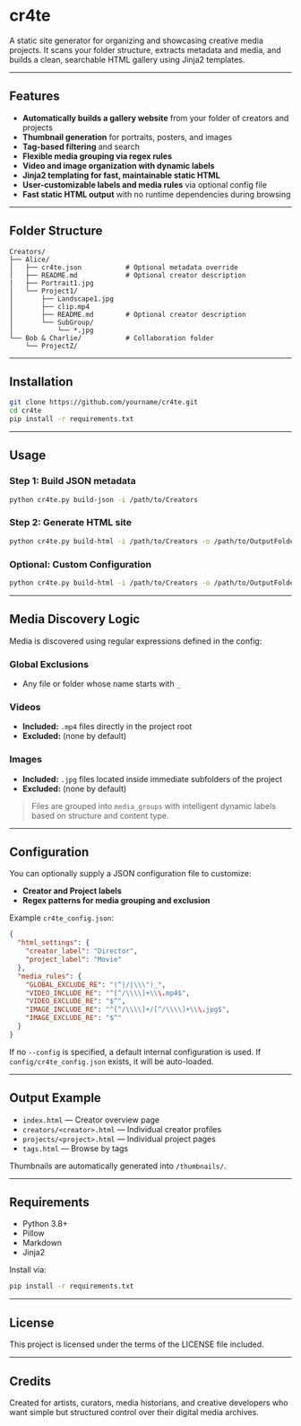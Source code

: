 # cr4te

A static site generator for organizing and showcasing creative media projects. It scans your folder structure, extracts metadata and media, and builds a clean, searchable HTML gallery using Jinja2 templates.

---

## Features

- **Automatically builds a gallery website** from your folder of creators and projects
- **Thumbnail generation** for portraits, posters, and images
- **Tag-based filtering** and search
- **Flexible media grouping via regex rules**
- **Video and image organization with dynamic labels**
- **Jinja2 templating for fast, maintainable static HTML**
- **User-customizable labels and media rules** via optional config file
- **Fast static HTML output** with no runtime dependencies during browsing

---

## Folder Structure

```
Creators/
├── Alice/
│   ├── cr4te.json           # Optional metadata override
│   ├── README.md            # Optional creator description
|   ├── Portrait1.jpg
│   └── Project1/
│       ├── Landscape1.jpg
│       ├── clip.mp4
│       ├── README.md        # Optional creator description
│       └── SubGroup/
│           └── *.jpg
└── Bob & Charlie/           # Collaboration folder
    └── ProjectZ/
```

---

## Installation

```bash
git clone https://github.com/yourname/cr4te.git
cd cr4te
pip install -r requirements.txt
```

---

## Usage

### Step 1: Build JSON metadata

```bash
python cr4te.py build-json -i /path/to/Creators
```

### Step 2: Generate HTML site

```bash
python cr4te.py build-html -i /path/to/Creators -o /path/to/OutputFolder
```

### Optional: Custom Configuration

```bash
python cr4te.py build-html -i /path/to/Creators -o /path/to/OutputFolder --config config/cr4te_config.json
```

---

## Media Discovery Logic

Media is discovered using regular expressions defined in the config:

### Global Exclusions

- Any file or folder whose name starts with `_`

### Videos

- **Included:** `.mp4` files directly in the project root
- **Excluded:** (none by default)

### Images

- **Included:** `.jpg` files located inside immediate subfolders of the project
- **Excluded:** (none by default)

> Files are grouped into `media_groups` with intelligent dynamic labels based on structure and content type.

---

## Configuration

You can optionally supply a JSON configuration file to customize:

- **Creator and Project labels**
- **Regex patterns for media grouping and exclusion**

Example `cr4te_config.json`:

```json
{
  "html_settings": {
    "creator_label": "Director",
    "project_label": "Movie"
  },
  "media_rules": {
    "GLOBAL_EXCLUDE_RE": "(^|/|\\\")_",
    "VIDEO_INCLUDE_RE": "^[^/\\\\]+\\\.mp4$",
    "VIDEO_EXCLUDE_RE": "$^",
    "IMAGE_INCLUDE_RE": "^[^/\\\\]+/[^/\\\\]+\\\.jpg$",
    "IMAGE_EXCLUDE_RE": "$^"
  }
}
```

If no `--config` is specified, a default internal configuration is used.
If `config/cr4te_config.json` exists, it will be auto-loaded.

---

## Output Example

- `index.html` — Creator overview page
- `creators/<creator>.html` — Individual creator profiles
- `projects/<project>.html` — Individual project pages
- `tags.html` — Browse by tags

Thumbnails are automatically generated into `/thumbnails/`.

---

## Requirements

- Python 3.8+
- Pillow
- Markdown
- Jinja2

Install via:

```bash
pip install -r requirements.txt
```

---

## License

This project is licensed under the terms of the LICENSE file included.

---

## Credits

Created for artists, curators, media historians, and creative developers who want simple but structured control over their digital media archives.


